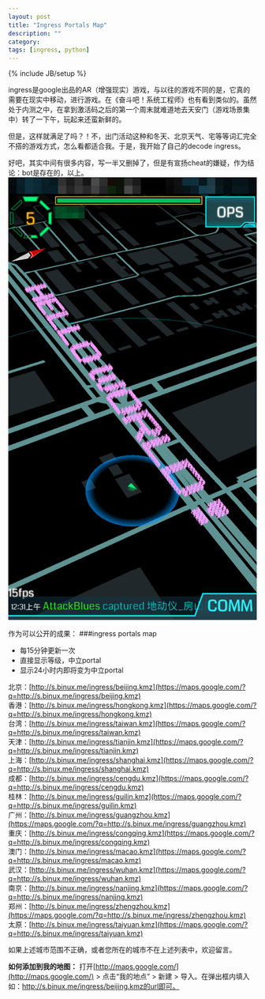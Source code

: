 ```yaml
---
layout: post
title: "Ingress Portals Map"
description: ""
category: 
tags: [ingress, python]
---
```

{% include JB/setup %}

ingress是google出品的AR（增强现实）游戏，与以往的游戏不同的是，它真的需要在现实中移动，进行游戏。在《奋斗吧！系统工程师》也有看到类似的。虽然处于内测之中，在拿到激活码之后的第一个周末就难道地去天安门（游戏场景集中）转了一下午，玩起来还蛮新鲜的。

但是，这样就满足了吗？！不，出门活动这种和冬天、北京天气、宅等等词汇完全不搭的游戏方式，怎么看都适合我。于是，我开始了自己的decode ingress。

好吧，其实中间有很多内容，写一半又删掉了，但是有宣扬cheat的嫌疑，作为结论：bot是存在的，以上。
![ingress_hello_world](/assets/image/ingress_hello_world.png)


作为可以公开的成果：
###ingress portals map
 * 每15分钟更新一次
 * 直接显示等级，中立portal
 * 显示24小时内即将变为中立portal
 
北京：[http://s.binux.me/ingress/beijing.kmz](https://maps.google.com/?q=http://s.binux.me/ingress/beijing.kmz)  
香港：[http://s.binux.me/ingress/hongkong.kmz](https://maps.google.com/?q=http://s.binux.me/ingress/hongkong.kmz)  
台湾：[http://s.binux.me/ingress/taiwan.kmz](https://maps.google.com/?q=http://s.binux.me/ingress/taiwan.kmz)  
天津：[http://s.binux.me/ingress/tianjin.kmz](https://maps.google.com/?q=http://s.binux.me/ingress/tianjin.kmz)  
上海：[http://s.binux.me/ingress/shanghai.kmz](https://maps.google.com/?q=http://s.binux.me/ingress/shanghai.kmz)  
成都：[http://s.binux.me/ingress/cengdu.kmz](https://maps.google.com/?q=http://s.binux.me/ingress/cengdu.kmz)  
桂林：[http://s.binux.me/ingress/guilin.kmz](https://maps.google.com/?q=http://s.binux.me/ingress/guilin.kmz)  
广州：[http://s.binux.me/ingress/guangzhou.kmz](https://maps.google.com/?q=http://s.binux.me/ingress/guangzhou.kmz)  
重庆：[http://s.binux.me/ingress/congqing.kmz](https://maps.google.com/?q=http://s.binux.me/ingress/congqing.kmz)  
澳门：[http://s.binux.me/ingress/macao.kmz](https://maps.google.com/?q=http://s.binux.me/ingress/macao.kmz)  
武汉：[http://s.binux.me/ingress/wuhan.kmz](https://maps.google.com/?q=http://s.binux.me/ingress/wuhan.kmz)  
南京：[http://s.binux.me/ingress/nanjing.kmz](https://maps.google.com/?q=http://s.binux.me/ingress/nanjing.kmz)  
郑州：[http://s.binux.me/ingress/zhengzhou.kmz](https://maps.google.com/?q=http://s.binux.me/ingress/zhengzhou.kmz)  
太原：[http://s.binux.me/ingress/taiyuan.kmz](https://maps.google.com/?q=http://s.binux.me/ingress/taiyuan.kmz)  

如果上述城市范围不正确，或者您所在的城市不在上述列表中，欢迎留言。

**如何添加到我的地图：**
打开[http://maps.google.com/](http://maps.google.com/) > 点击“我的地点” > 新建 > 导入。在弹出框内填入如：http://s.binux.me/ingress/beijing.kmz的url即可。